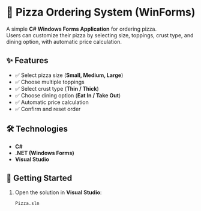 # 🍕 Pizza Ordering System (WinForms)

A simple **C# Windows Forms Application** for ordering pizza.  
Users can customize their pizza by selecting size, toppings, crust type, and dining option, with automatic price calculation.

## ✨ Features
- ✅ Select pizza size (**Small, Medium, Large**)  
- ✅ Choose multiple toppings  
- ✅ Select crust type (**Thin / Thick**)  
- ✅ Choose dining option (**Eat In / Take Out**)  
- ✅ Automatic price calculation  
- ✅ Confirm and reset order  

## 🛠 Technologies
- **C#**  
- **.NET (Windows Forms)**  
- **Visual Studio**

## 🚀 Getting Started
1. Open the solution in **Visual Studio**:
   ```bash
   Pizza.sln
